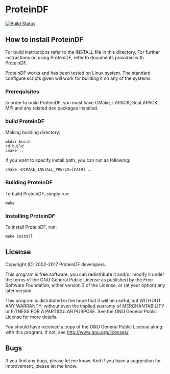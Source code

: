 ProteinDF
=========

[![Build Status](https://www.travis-ci.org/ProteinDF/ProteinDF.svg?branch=master)](https://www.travis-ci.org/ProteinDF/ProteinDF)

How to install ProteinDF
------------------------

For build instructions refer to the INSTALL file in this directory. For further instructions on using ProteinDF,
refer to documents provided with ProteinDF.


ProteinDF works and has been tested on Linux system.
The standard configure scripts given will work for building it 
on any of the systems.

### Prerequisites

In order to build ProteinDF, you must have CMake, LAPACK, ScaLAPACK, MPI 
and any related dev packages installed.


### build ProteinDF

Making building directory:

```
mkdir build
cd build
cmake ..
```

If you want to specify install path, you can run as following:

```
cmake -DCMAKE_INSTALL_PREFIX=[PATH] ..
```


### Building ProteinDF

To build ProteinDF, simply run:

```
make
```


### Installing ProteinDF

To install ProteinDF, run:

```
make install
```

License
-------

Copyright (C) 2002-2017 ProteinDF developers.

This program is free software: you can redistribute it and/or modify it under the terms of the GNU General Public License as published by the Free Software Foundation; either version 3 of the License, or (at your option) any later version.

This program is distributed in the hope that it will be useful, but WITHOUT ANY WARRANTY; without even the implied warranty of MERCHANTABILITY or FITNESS FOR A PARTICULAR PURPOSE.  See the GNU General Public License for more details.

You should have received a copy of the GNU General Public License along with this program.  If not, see <http://www.gnu.org/licenses/>


Bugs
----

If you find any bugs, please let me know.
And if you have a suggestion for improvement, please let me know.

